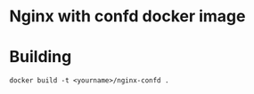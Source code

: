 Nginx with confd docker image
=============================

Building
========

```
docker build -t <yourname>/nginx-confd .
```
